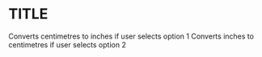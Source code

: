 # TITLE
Converts centimetres to inches if user selects option 1
Converts inches to centimetres if user selects option 2